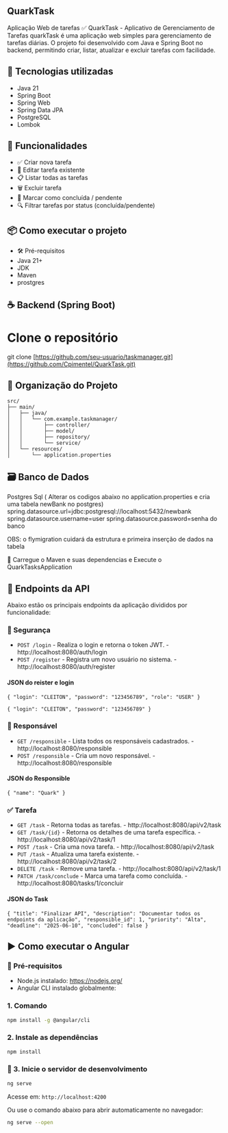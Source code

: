 ## QuarkTask
Aplicação Web de tarefas
✅ QuarkTask - Aplicativo de Gerenciamento de Tarefas
quarkTask é uma aplicação web simples para gerenciamento de tarefas diárias. O projeto foi desenvolvido com Java e Spring Boot no backend, permitindo criar, listar, atualizar e excluir tarefas com facilidade.

## 🚀 Tecnologias utilizadas
- Java 21
- Spring Boot
- Spring Web
- Spring Data JPA
- PostgreSQL
- Lombok

## 🧩 Funcionalidades
- ✅ Criar nova tarefa
- 📝 Editar tarefa existente
- 📋 Listar todas as tarefas
- 🗑️ Excluir tarefa
- 🔁 Marcar como concluída / pendente
- 🔍 Filtrar tarefas por status (concluída/pendente)

## 📦 Como executar o projeto
- 🛠️ Pré-requisitos
- Java 21+
- JDK
- Maven
- prostgres


## ☕ Backend (Spring Boot)
# Clone o repositório
git clone [https://github.com/seu-usuario/taskmanager.git](https://github.com/Cpimentel/QuarkTask.git)

## 📌 Organização do Projeto

```
src/
├── main/
│   ├── java/
│   │   └── com.example.taskmanager/
│   │       ├── controller/
│   │       ├── model/
│   │       ├── repository/
│   │       └── service/
│   └── resources/
│       └── application.properties
```


## 🗃️ Banco de Dados
Postgres Sql ( Alterar os codigos abaixo no application.properties e cria uma tabela newBank no postgres)
spring.datasource.url=jdbc:postgresql://localhost:5432/newbank
spring.datasource.username=user
spring.datasource.password=senha do banco

OBS: o flymigration cuidará da estrutura e primeira inserção de dados na tabela

📌 Carregue o Maven e suas dependencias e Execute o QuarkTasksApplication

## 📡 Endpoints da API

Abaixo estão os principais endpoints da aplicação divididos por funcionalidade:

### 🔐 Segurança

- `POST /login` - Realiza o login e retorna o token JWT.                           -  http://localhost:8080/auth/login
- `POST /register` - Registra um novo usuário no sistema.                          -  http://localhost:8080/auth/register

#### JSON do reister e login
 `{
  "login": "CLEITON",
  "password": "123456789",
  "role": "USER"
}
`
 
 `{
  "login": "CLEITON",
  "password": "123456789"
}
`

### 👤 Responsável

- `GET /responsible` - Lista todos os responsáveis cadastrados.                    -  http://localhost:8080/responsible
- `POST /responsible` - Cria um novo responsável.                                  -  http://localhost:8080/responsible

#### JSON do Responsible
 `{
        "name": "Quark"
}
`

### ✅ Tarefa

- `GET /task` - Retorna todas as tarefas.                                          -  http://localhost:8080/api/v2/task
- `GET /task/{id}` - Retorna os detalhes de uma tarefa específica.                 -  http://localhost:8080/api/v2/task/1
- `POST /task` - Cria uma nova tarefa.                                             -  http://localhost:8080/api/v2/task
- `PUT /task` - Atualiza uma tarefa existente.                                     -  http://localhost:8080/api/v2/task/2
- `DELETE /task` - Remove uma tarefa.                                              -  http://localhost:8080/api/v2/task/1
- `PATCH /task/conclude` - Marca uma tarefa como concluída.                        -  http://localhost:8080/tasks/1/concluir

#### JSON do Task
 `{
  "title": "Finalizar API",
  "description": "Documentar todos os endpoints da aplicação",
  "responsible_id": 1,
  "priority": "Alta",
  "deadline": "2025-06-10",
  "concluded": false
}
`
## ▶️ Como executar o Angular

### 🔧 Pré-requisitos

- Node.js instalado: https://nodejs.org/
- Angular CLI instalado globalmente:

###  1. Comando
```bash
npm install -g @angular/cli
```
###  2. Instale as dependências

```bash
npm install
```

### 🚀 3. Inicie o servidor de desenvolvimento

```bash
ng serve
```

Acesse em: `http://localhost:4200`

Ou use o comando abaixo para abrir automaticamente no navegador:

```bash
ng serve --open
```
